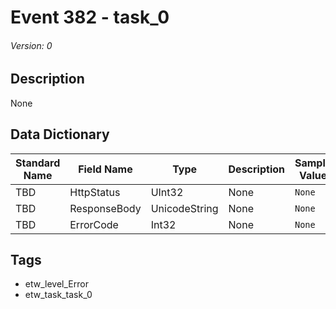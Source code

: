 # Event 382 - task_0
###### Version: 0

## Description
None

## Data Dictionary
|Standard Name|Field Name|Type|Description|Sample Value|
|---|---|---|---|---|
|TBD|HttpStatus|UInt32|None|`None`|
|TBD|ResponseBody|UnicodeString|None|`None`|
|TBD|ErrorCode|Int32|None|`None`|

## Tags
* etw_level_Error
* etw_task_task_0